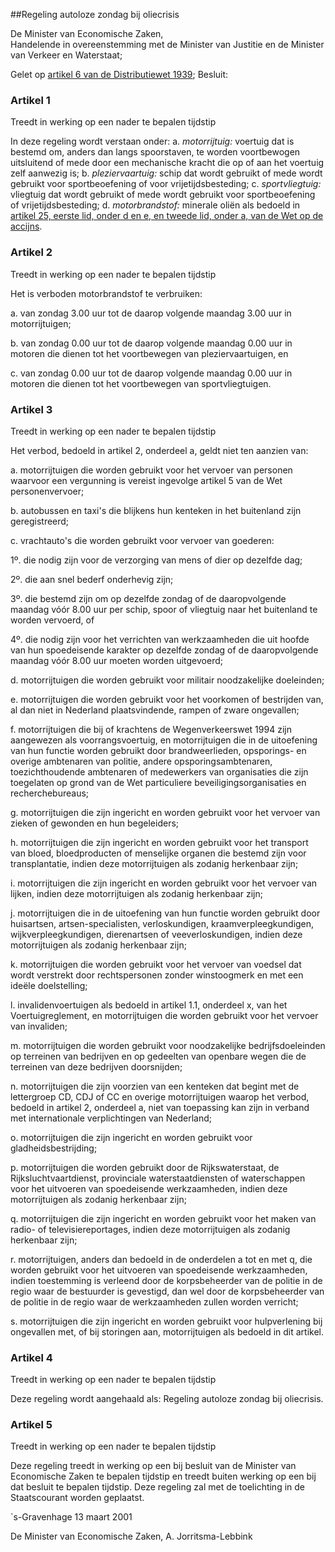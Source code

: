 <meta http-equiv='Content-Type' content='text/html; charset=utf-8' />

##Regeling autoloze zondag bij oliecrisis

De Minister van Economische Zaken,  
Handelende in overeenstemming met de Minister van Justitie en de Minister van Verkeer en Waterstaat;

Gelet op [artikel 6 van de Distributiewet 1939](../../../../../../../wet/distributiewet/BWBR0001997/README.md);
Besluit:     

### Artikel  1  
Treedt in werking op een nader te bepalen tijdstip 

In deze regeling wordt verstaan onder:   a. *motorrijtuig:*   voertuig dat is bestemd om, anders dan langs spoorstaven, te worden voortbewogen uitsluitend of mede door een mechanische kracht die op of aan het voertuig zelf aanwezig is;    b. *pleziervaartuig:*   schip dat wordt gebruikt of mede wordt gebruikt voor sportbeoefening of voor vrijetijdsbesteding;    c. *sportvliegtuig:*   vliegtuig dat wordt gebruikt of mede wordt gebruikt voor sportbeoefening of vrijetijdsbesteding;    d. *motorbrandstof:*   minerale oliën als bedoeld in [artikel 25, eerste lid, onder d en e, en tweede lid, onder a, van de Wet op de accijns](../../../../../../../wet/wet/op/de/accijns/BWBR0005251/README.md).     

### Artikel  2  
Treedt in werking op een nader te bepalen tijdstip 

Het is verboden motorbrandstof te verbruiken: 

a.  van zondag 3.00 uur tot de daarop volgende maandag 3.00 uur in motorrijtuigen;  

b.  van zondag 0.00 uur tot de daarop volgende maandag 0.00 uur in motoren die dienen tot het voortbewegen van pleziervaartuigen, en  

c.  van zondag 0.00 uur tot de daarop volgende maandag 0.00 uur in motoren die dienen tot het voortbewegen van sportvliegtuigen.    

### Artikel  3  
Treedt in werking op een nader te bepalen tijdstip 

Het verbod, bedoeld in artikel 2, onderdeel a, geldt niet ten aanzien van: 

a.  motorrijtuigen die worden gebruikt voor het vervoer van personen waarvoor een vergunning is vereist ingevolge artikel 5 van de Wet personenvervoer;  

b.  autobussen en taxi's die blijkens hun kenteken in het buitenland zijn geregistreerd;  

c.  vrachtauto's die worden gebruikt voor vervoer van goederen: 

1º. die nodig zijn voor de verzorging van mens of dier op dezelfde dag;  

2º.  die aan snel bederf onderhevig zijn;  

3º.  die bestemd zijn om op dezelfde zondag of de daaropvolgende maandag vóór 8.00 uur per schip, spoor of vliegtuig naar het buitenland te worden vervoerd, of  

4º. die nodig zijn voor het verrichten van werkzaamheden die uit hoofde van hun spoedeisende karakter op dezelfde zondag of de daaropvolgende maandag vóór 8.00 uur moeten worden uitgevoerd;    

d.  motorrijtuigen die worden gebruikt voor militair noodzakelijke doeleinden;  

e.  motorrijtuigen die worden gebruikt voor het voorkomen of bestrijden van, al dan niet in Nederland plaatsvindende, rampen of zware ongevallen;  

f.  motorrijtuigen die bij of krachtens de Wegenverkeerswet 1994 zijn aangewezen als voorrangsvoertuig, en motorrijtuigen die in de uitoefening van hun functie worden gebruikt door brandweerlieden, opsporings- en overige ambtenaren van politie, andere opsporingsambtenaren, toezichthoudende ambtenaren of medewerkers van organisaties die zijn toegelaten op grond van de Wet particuliere beveiligingsorganisaties en recherchebureaus;  

g.  motorrijtuigen die zijn ingericht en worden gebruikt voor het vervoer van zieken of gewonden en hun begeleiders;  

h.  motorrijtuigen die zijn ingericht en worden gebruikt voor het transport van bloed, bloedproducten of menselijke organen die bestemd zijn voor transplantatie, indien deze motorrijtuigen als zodanig herkenbaar zijn;  

i.  motorrijtuigen die zijn ingericht en worden gebruikt voor het vervoer van lijken, indien deze motorrijtuigen als zodanig herkenbaar zijn;  

j.  motorrijtuigen die in de uitoefening van hun functie worden gebruikt door huisartsen, artsen-specialisten, verloskundigen, kraamverpleegkundigen, wijkverpleegkundigen, dierenartsen of veeverloskundigen, indien deze motorrijtuigen als zodanig herkenbaar zijn;  

k.  motorrijtuigen die worden gebruikt voor het vervoer van voedsel dat wordt verstrekt door rechtspersonen zonder winstoogmerk en met een ideële doelstelling;  

l.  invalidenvoertuigen als bedoeld in artikel 1.1, onderdeel x, van het Voertuigreglement, en motorrijtuigen die worden gebruikt voor het vervoer van invaliden;  

m.  motorrijtuigen die worden gebruikt voor noodzakelijke bedrijfsdoeleinden op terreinen van bedrijven en op gedeelten van openbare wegen die de terreinen van deze bedrijven doorsnijden;  

n.  motorrijtuigen die zijn voorzien van een kenteken dat begint met de lettergroep CD, CDJ of CC en overige motorrijtuigen waarop het verbod, bedoeld in artikel 2, onderdeel a, niet van toepassing kan zijn in verband met internationale verplichtingen van Nederland;  

o.  motorrijtuigen die zijn ingericht en worden gebruikt voor gladheidsbestrijding;  

p.  motorrijtuigen die worden gebruikt door de Rijkswaterstaat, de Rijksluchtvaartdienst, provinciale waterstaatdiensten of waterschappen voor het uitvoeren van spoedeisende werkzaamheden, indien deze motorrijtuigen als zodanig herkenbaar zijn;  

q.  motorrijtuigen die zijn ingericht en worden gebruikt voor het maken van radio- of televisiereportages, indien deze motorrijtuigen als zodanig herkenbaar zijn;  

r.  motorrijtuigen, anders dan bedoeld in de onderdelen a tot en met q, die worden gebruikt voor het uitvoeren van spoedeisende werkzaamheden, indien toestemming is verleend door de korpsbeheerder van de politie in de regio waar de bestuurder is gevestigd, dan wel door de korpsbeheerder van de politie in de regio waar de werkzaamheden zullen worden verricht;  

s.  motorrijtuigen die zijn ingericht en worden gebruikt voor hulpverlening bij ongevallen met, of bij storingen aan, motorrijtuigen als bedoeld in dit artikel.    

### Artikel  4  
Treedt in werking op een nader te bepalen tijdstip 

Deze regeling wordt aangehaald als: Regeling autoloze zondag bij oliecrisis.  

### Artikel  5  
Treedt in werking op een nader te bepalen tijdstip 

Deze regeling treedt in werking op een bij besluit van de Minister van Economische Zaken te bepalen tijdstip en treedt buiten werking op een bij dat besluit te bepalen tijdstip. 
Deze regeling zal met de toelichting in de Staatscourant worden geplaatst.   

`s-Gravenhage 
13 maart 2001    

De 
Minister van Economische Zaken, 
A. Jorritsma-Lebbink      
